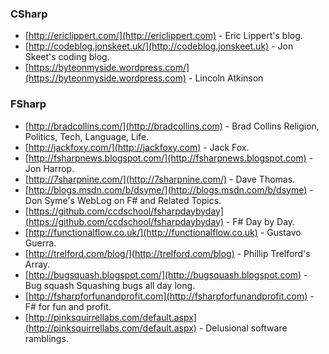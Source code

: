 ### CSharp

- [http://ericlippert.com/](http://ericlippert.com) - Eric Lippert's blog.
- [http://codeblog.jonskeet.uk/](http://codeblog.jonskeet.uk) - Jon Skeet's coding blog.
- [https://byteonmyside.wordpress.com/](https://byteonmyside.wordpress.com) - Lincoln Atkinson

### FSharp
- [http://bradcollins.com/](http://bradcollins.com) - Brad Collins Religion, Politics, Tech, Language, Life.
- [http://jackfoxy.com/](http://jackfoxy.com) - Jack Fox.
- [http://fsharpnews.blogspot.com/](http://fsharpnews.blogspot.com) - Jon Harrop.
- [http://7sharpnine.com/](http://7sharpnine.com/) - Dave Thomas.
- [http://blogs.msdn.com/b/dsyme/](http://blogs.msdn.com/b/dsyme) - Don Syme's WebLog on F# and Related Topics.
- [https://github.com/ccdschool/fsharpdaybyday](https://github.com/ccdschool/fsharpdaybyday) - F# Day by Day.
- [http://functionalflow.co.uk/](http://functionalflow.co.uk) - Gustavo Guerra.
- [http://trelford.com/blog/](http://trelford.com/blog) - Phillip Trelford's Array.
- [http://bugsquash.blogspot.com/](http://bugsquash.blogspot.com) - Bug squash Squashing bugs all day long.
- [http://fsharpforfunandprofit.com](http://fsharpforfunandprofit.com) - F# for fun and profit.
- [http://pinksquirrellabs.com/default.aspx](http://pinksquirrellabs.com/default.aspx) - Delusional software ramblings.
